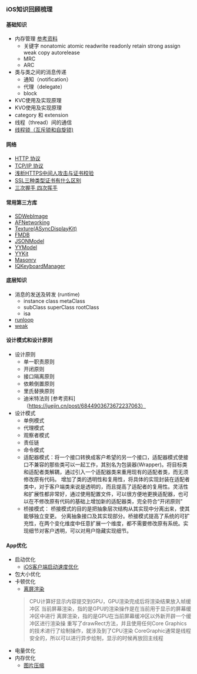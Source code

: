 ### iOS知识回顾梳理
#### 基础知识
* 内存管理  [参考资料](https://juejin.cn/post/6844903473272586254#heading-20)
    - 关键字 nonatomic atomic readwrite readonly retain strong assign weak copy autorelease
    - MRC
    - ARC
* 类与类之间的消息传递
    - 通知（notification）
    - 代理（delegate）
    - block
* KVC使用及实现原理
* KVO使用及实现原理
* category 和 extension
* 线程（thread）间的通信
* [线程锁（互斥锁和自旋锁)](https://blog.csdn.net/qq_41431406/article/details/109319433)
#### 网络
* [HTTP 协议](https://www.jianshu.com/p/6e9e4156ece3)
* [TCP/IP 协议](https://www.jianshu.com/p/9f3e879a4c9c)
* [浅析HTTPS中间人攻击与证书校验](https://www.jianshu.com/p/d4822bc289cf?utm_campaign=haruki&utm_content=note&utm_medium=reader_share&utm_source=weixin&from=groupmessage&isappinstalled=0)
* [SSL三种类型证书有什么区别](https://freessl.wosign.com/2018110901.html)
* [三次握手 四次挥手](https://zhuanlan.zhihu.com/p/86426969)
#### 常用第三方库
* [SDWebImage](https://github.com/SDWebImage/SDWebImage)
* [AFNetworking](https://github.com/AFNetworking/AFNetworking)
* [Texture(ASyncDisplayKit)](https://github.com/texturegroup/texture)
* [FMDB](https://github.com/ccgus/fmdb)
* [JSONModel](https://github.com/jsonmodel/jsonmodel)
* [YYModel](https://github.com/ibireme/YYModel)
* [YYKit](https://github.com/ibireme/YYKit)
* [Masonry](https://github.com/SnapKit/Masonry)
* [IQKeyboardManager](https://github.com/hackiftekhar/IQKeyboardManager)

#### 底层知识
* 消息的发送及转发 (runtime)
    - instance class metaClass 
    - subClass superClass rootClass
    - isa
* [runloop](https://www.jianshu.com/p/8595a191063e)
* [weak](https://mp.weixin.qq.com/s/Y1jd1Q58YviRypMdfsbT3g)

#### 设计模式和设计原则
* 设计原则
    - 单一职责原则
    - 开闭原则
    - 接口隔离原则
    - 依赖倒置原则
    - 里氏替换原则
    - 迪米特法则
[参考资料]（https://juejin.cn/post/6844903673672237063）
* 设计模式
    - 单例模式
    - 代理模式
    - 观察者模式
    - 责任链
    - 命令模式
    - 适配器模式：将一个接口转换成客户希望的另一个接口，适配器模式使接口不兼容的那些类可以一起工作，其别名为包装器(Wrapper)。将目标类和适配者类解耦，通过引入一个适配器类来重用现有的适配者类，而无须修改原有代码。 增加了类的透明性和复用性，将具体的实现封装在适配者类中，对于客户端类来说是透明的，而且提高了适配者的复用性。灵活性和扩展性都非常好，通过使用配置文件，可以很方便地更换适配器，也可以在不修改原有代码的基础上增加新的适配器类，完全符合“开闭原则”
    - 桥接模式： 桥接模式的目的是把抽象层次结构从其实现中分离出来，使其能够独立变更。 分离抽象接口及其实现部分。桥接模式提高了系统的可扩充性，在两个变化维度中任意扩展一个维度，都不需要修改原有系统。实现细节对客户透明，可以对用户隐藏实现细节。
#### App优化
* 启动优化
    - [iOS客户端启动速度优化](https://www.jianshu.com/p/7096478ccbe7)
* 包大小优化
* 卡顿优化
    - [离屏渲染]()
    > CPU计算好显示内容提交到GPU，GPU渲染完成后将渲染结果放入帧缓冲区
      当前屏幕渲染，指的是GPU的渲染操作是在当前用于显示的屏幕缓冲区中进行
      离屏渲染，指的是GPU在当前屏幕缓冲区以外新开辟一个缓冲区进行渲染操
      重写了drawRect方法，并且使用任何Core Graphics的技术进行了绘制操作，就涉及到了CPU渲染
      CoreGraphic通常是线程安全的，所以可以进行异步绘制，显示的时候再放回主线程
* 电量优化
* 内存优化
    - [图片压缩](https://www.jianshu.com/p/99c3e6a6c03)
 



